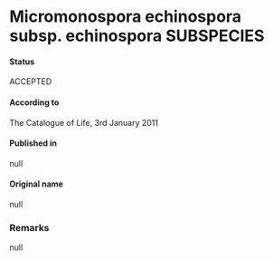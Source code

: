 Micromonospora echinospora subsp. echinospora SUBSPECIES
=======

#### Status
ACCEPTED

#### According to
The Catalogue of Life, 3rd January 2011

#### Published in
null

#### Original name
null

### Remarks
null
